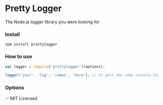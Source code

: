 # Pretty Logger

The Node.js logger library you were looking for

### Install

`npm install prettylogger`


### How to use

```javascript
var logger = require('prettylogger')(options);

logger('your', 'log', 'comes', 'here'); // it gets the same console.log's arguments
```

### Options


--
MIT Licensed
